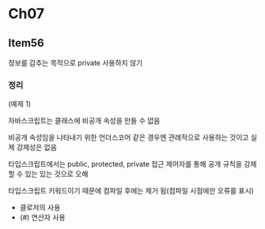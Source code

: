 # Ch07

## Item56

정보를 감추는 목적으로 private 사용하지 않기

### 정리

(예제 1)

자바스크립트는 클래스에 비공개 속성을 만들 수 없음

비공개 속성임을 나타내기 위한 언더스코어 같은 경우엔 관례적으로 사용하는 것이고 실제 강제성은 없음

타입스크립트에서는 public, protected, private 접근 제어자를 통해 공개 규칙을 강제할 수 있는 있는 것으로 오해

타입스크립트 키워드이기 때문에 컴파일 후에는 제거 됨(컴파일 시점에만 오류를 표시)

- 클로저의 사용
- (#) 연산자 사용
